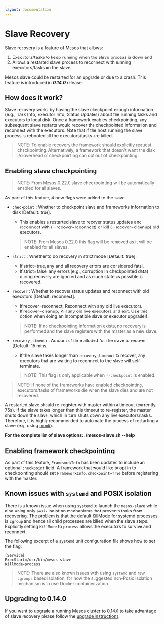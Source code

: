 ```yaml
---
layout: documentation
---
```


# Slave Recovery

Slave recovery is a feature of Mesos that allows:

 1. Executors/tasks to keep running when the slave process is down and
 2. Allows a restarted slave process to reconnect with running executors/tasks on the slave.

Mesos slave could be restarted for an upgrade or due to a crash. This feature is introduced in ***0.14.0*** release.

## How does it work?

Slave recovery works by having the slave checkpoint enough information (e.g., Task Info, Executor Info, Status Updates) about the running tasks and executors to local disk. Once a framework enables checkpointing, any subsequent slave restarts would recover the checkpointed information and reconnect with the executors. Note that if the host running the slave process is rebooted all the executors/tasks are killed.

> NOTE: To enable recovery the framework should explicitly request checkpointing.
> Alternatively, a framework that doesn't want the disk i/o overhead of checkpointing can opt out of checkpointing.


## Enabling slave checkpointing
> NOTE: From Mesos 0.22.0 slave checkpointing will be automatically enabled for all slaves.

As part of this feature, 4 new flags were added to the slave.

* `checkpoint` :  Whether to checkpoint slave and frameworks information
                  to disk [Default: true].
    - This enables a restarted slave to recover status updates and reconnect
      with (--recover=reconnect) or kill (--recover=cleanup) old executors.
    > NOTE: From Mesos 0.22.0 this flag will be removed as it will be enabled for all slaves.

* `strict` : Whether to do recovery in strict mode [Default: true].
    - If strict=true, any and all recovery errors are considered fatal.
    - If strict=false, any errors (e.g., corruption in checkpointed data) during recovery are
      ignored and as much state as possible is recovered.

* `recover` : Whether to recover status updates and reconnect with old executors [Default: reconnect].
    - If recover=reconnect, Reconnect with any old live executors.
    - If recover=cleanup, Kill any old live executors and exit.
      Use this option when doing an incompatible slave or executor upgrade!).
    > NOTE: If no checkpointing information exists, no recovery is performed
    > and the slave registers with the master as a new slave.

* `recovery_timeout` : Amount of time allotted for the slave to recover [Default: 15 mins].
    - If the slave takes longer than `recovery_timeout` to recover, any executors that are waiting to
      reconnect to the slave will self-terminate.
    > NOTE: This flag is only applicable when `--checkpoint` is enabled.

> NOTE: If none of the frameworks have enabled checkpointing,
> executors/tasks of frameworks die when the slave dies and are not recovered.

A restarted slave should re-register with master within a timeout (currently, 75s). If the slave takes longer
than this timeout to re-register, the master shuts down the slave, which in turn shuts down any live executors/tasks.
Therefore, it is highly recommended to automate the process of restarting a slave (e.g, using [monit](http://mmonit.com/monit/)).

**For the complete list of slave options: ./mesos-slave.sh --help**

## Enabling framework checkpointing

As part of this feature, `FrameworkInfo` has been updated to include an optional `checkpoint` field. A framework that would like to opt in to checkpointing should set `FrameworkInfo.checkpoint=True` before registering with the master.

## Known issues with `systemd` and POSIX isolation

There is a known issue when using `systemd` to launch the `mesos-slave` while also using only `posix` isolation mechanisms that prevents tasks from recovering. The problem is that the default [KillMode](http://www.freedesktop.org/software/systemd/man/systemd.kill.html) for systemd processes is `cgroup` and hence all child processes are killed when the slave stops. Explicitly setting `KillMode` to `process` allows the executors to survive and reconnect.

The following excerpt of a `systemd` unit configuration file shows how to set the flag:

```
[Service]
ExecStart=/usr/bin/mesos-slave
KillMode=process
```

> NOTE: There are also known issues with using `systemd` and raw `cgroups` based isolation, for now the suggested non-Posix isolation mechanism is to use Docker containerization.


## Upgrading to 0.14.0

If you want to upgrade a running Mesos cluster to 0.14.0 to take advantage of slave recovery please follow the [upgrade instructions](/documentation/latest/upgrades/).

